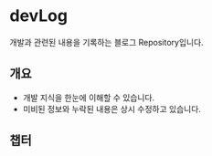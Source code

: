# devLog
개발과 관련된 내용을 기록하는 블로그 Repository입니다.

## 개요

* 개발 지식을 한눈에 이해할 수 있습니다.
* 미비된 정보와 누락된 내용은 상시 수정하고 있습니다.

## 챕터 
